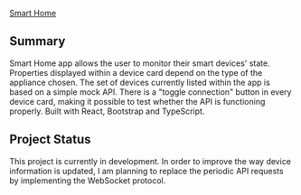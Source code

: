[Smart Home](https://my-smart-home-project.herokuapp.com/)

## Summary

Smart Home app allows the user to monitor their smart devices' state. Properties displayed within a device card depend on the type of the appliance chosen. The set of devices currently listed within the app is based on a simple mock API. There is a "toggle connection" button in every device card, making it possible to test whether the API is functioning properly. Built with React, Bootstrap and TypeScript.

## Project Status

This project is currently in development. In order to improve the way device information is updated, I am planning to replace the periodic API requests by implementing the WebSocket protocol.
